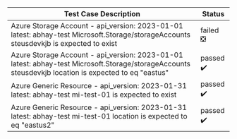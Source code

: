 | Test Case Description | Status | 
| --------------------- | ------ |
| Azure Storage Account - api_version: 2023-01-01 latest: abhay-test Microsoft.Storage/storageAccounts steusdevkjb is expected to exist | failed   :negative_squared_cross_mark: |
| Azure Storage Account - api_version: 2023-01-01 latest: abhay-test Microsoft.Storage/storageAccounts steusdevkjb location is expected to eq "eastus" | passed       :heavy_check_mark: |
| Azure Generic Resource - api_version: 2023-01-31 latest: abhay-test mi-test-01 is expected to exist | passed       :heavy_check_mark: |
| Azure Generic Resource - api_version: 2023-01-31 latest: abhay-test mi-test-01 location is expected to eq "eastus2" | passed       :heavy_check_mark: |
 
